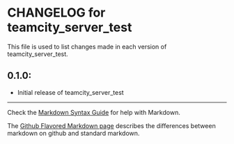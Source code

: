 # CHANGELOG for teamcity_server_test

This file is used to list changes made in each version of teamcity_server_test.

## 0.1.0:

* Initial release of teamcity_server_test

- - -
Check the [Markdown Syntax Guide](http://daringfireball.net/projects/markdown/syntax) for help with Markdown.

The [Github Flavored Markdown page](http://github.github.com/github-flavored-markdown/) describes the differences between markdown on github and standard markdown.
